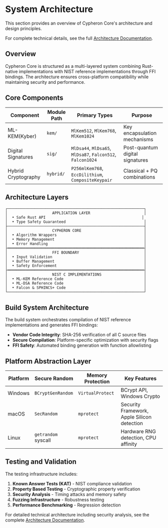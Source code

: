 # System Architecture

This section provides an overview of Cypheron Core's architecture and design principles.

For complete technical details, see the full [Architecture Documentation](../../ARCHITECTURE.md).

## Overview

Cypheron Core is structured as a multi-layered system combining Rust-native implementations with NIST reference implementations through FFI bindings. The architecture ensures cross-platform compatibility while maintaining security and performance.

## Core Components

| Component | Module Path| Primary Types | Purpose |
|---|---|---|---|
| ML-KEM(Kyber) | `kem/` | `MlKem512`, `MlKem768`, `MlKem1024`| Key encapsulation mechanisms |
| Digital Signatures |`sig/` | `MlDsa44`, `MlDsa65`, `MlDsa87`, `Falcon512`, `Falcon1024`| Post-quantum digital signatures |
|Hybrid Cryptography | `hybrid/` | `P256mlKem768`, `EccDilithium`, `CompositeKeypair` | Classical + PQ combinations|

## Architecture Layers

```
┌─────────────────────────────────────────────────────────────┐
│                    APPLICATION LAYER                        │
│  • Safe Rust API                                           │  
│  • Type Safety Guaranteed                                   │
├─────────────────────────────────────────────────────────────┤
│                    CYPHERON CORE                            │
│  • Algorithm Wrappers                                       │
│  • Memory Management                                        │
│  • Error Handling                                           │
├═════════════════════════════════════════════════════════════┤
│                    FFI BOUNDARY                             │
│  • Input Validation                                         │
│  • Buffer Management                                        │
│  • Safety Enforcement                                       │
├═════════════════════════════════════════════════════════════┤
│                    NIST C IMPLEMENTATIONS                   │
│  • ML-KEM Reference Code                                    │
│  • ML-DSA Reference Code                                    │
│  • Falcon & SPHINCS+ Code                                   │
└─────────────────────────────────────────────────────────────┘
```

## Build System Architecture

The build system orchestrates compilation of NIST reference implementations and generates FFI bindings:
- **Vendor Code Integrity**: SHA-256 verification of all C source files
- **Secure Compilation**: Platform-specific optimization with security flags  
- **FFI Safety**: Automated binding generation with function allowlisting

## Platform Abstraction Layer

| Platform | Secure Random| Memory Protection | Key Features |
|---|---|---|---|
| Windows | `BCryptGenRandom` | `VirtualProtect` | BCrypt API, Windows Crypto |
| macOS |`SecRandom` | `mprotect` | Security Framework, Apple Silicon detection|
| Linux | `getrandom` syscall | `mprotect` | Hardware RNG detection, CPU affinity|

## Testing and Validation

The testing infrastructure includes:
1. **Known Answer Tests (KAT)** - NIST compliance validation
2. **Property Based Testing** - Cryptographic property verification  
3. **Security Analysis** - Timing attacks and memory safety
4. **Fuzzing Infrastructure** - Robustness testing
5. **Performance Benchmarking** - Regression detection

For detailed technical architecture including security analysis, see the complete [Architecture Documentation](../../ARCHITECTURE.md).